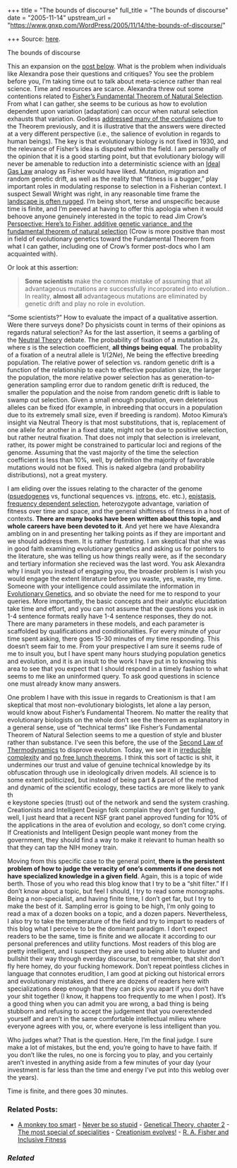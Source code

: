 +++
title = "The bounds of discourse"
full_title = "The bounds of discourse"
date = "2005-11-14"
upstream_url = "https://www.gnxp.com/WordPress/2005/11/14/the-bounds-of-discourse/"

+++
Source: [here](https://www.gnxp.com/WordPress/2005/11/14/the-bounds-of-discourse/).

The bounds of discourse

This an expansion on the [post below](https://www.gnxp.com/blog/2005/11/never-be-so-stupid.php). What is the problem when individuals like Alexandra pose their questions and critiques? You see the problem before you, I’m taking time out to talk about meta-science rather than real science. Time and resources are scarce. Alexandra threw out some contentions related to [Fisher’s Fundamental Theorem of Natural Selection](https://en.wikipedia.org/wiki/Fisher%27s_fundamental_theorem_of_natural_selection). From what I can gather, she seems to be curious as how to evolution dependent upon variation (adaptation) can occur when natural selection exhausts that variation. Godless [addressed many of the confusions](https://www.gnxp.com/MT2/archives/000788.html) due to the Theorem previously, and it is illustrative that the answers were directed at a very different perspective (i.e., the salience of evolution in regards to human beings). The key is that evolutionary biology is not fixed in 1930, and the relevance of Fisher’s idea is disputed within the field. I am personally of the opinion that it is a good starting point, but that evolutionary biology will never be amenable to reduction into a deterministic science with an [Ideal Gas Law](http://hyperphysics.phy-astr.gsu.edu/hbase/kinetic/idegas.html) analogy as Fisher would have liked. Mutation, migration and random genetic drift, as well as the reality that “fitness is a bugger,” play important roles in modulating response to selection in a Fisherian context. I suspect Sewall Wright was right, in any reasonable time frame the [landscape is often rugged](https://www.gnxp.com/blog/2005/07/through-rugged-roads-of-gene-land.php). I’m being short, terse and unspecific because time is finite, and I’m peeved at having to offer this apologia when it would behoove anyone genuinely interested in the topic to read Jim Crow’s [Perspective: Here’s to Fisher, additive genetic variance, and the fundamental theorem of natural selection](http://www.ncbi.nlm.nih.gov/entrez/query.fcgi?cmd=Retrieve&db=pubmed&dopt=Abstract&list_uids=12206233&query_hl=3) (Crow is more positive than most in field of evolutionary genetics toward the Fundamental Theorem from what I can gather, including one of Crow’s former post-docs who I am acquainted with).

Or look at this assertion:

> **Some scientists** make the common mistake of assuming that all advantageous mutations are successfully incorporated into evolution.. In reality, **almost all** advantageous mutations are eliminated by genetic drift and play no role in evolution.

“Some scientists?” How to evaluate the impact of a qualitative assertion. Were there surveys done? Do physicists count in terms of their opinions as regards natural selection? As for the last assertion, it seems a garbling of the [Neutral Theory](https://en.wikipedia.org/wiki/Neutral_theory_of_molecular_evolution) debate. The probability of fixation of a mutation is 2*s*, where *s* is the selection coefficient, **all things being equal**. The probablity of a fixation of a neutral allele is 1/(2*Ne*), *N*e being the effective breeding population. The relative power of selection vs. random genetic drift is a function of the relationship to each to effective population size, the larger the population, the more relative power selection has as generation-to-generation sampling error due to random genetic drift is reduced, the smaller the population and the noise from random genetic drift is liable to swamp out selection. Given a small enough population, even deleterious alleles can be fixed (for example, in inbreeding that occurs in a population due to its extremely small size, even if breeding is random). Motoo Kimura’s insight via Neutral Theory is that most substitutions, that is, replacement of one allele for another in a fixed state, might not be due to positive selection, but rather neutral fixation. That does not imply that selection is irrelevant, rather, its power might be constrained to particular loci and regions of the genome. Assuming that the vast majority of the time the selection coefficient is less than 10%, well, by definition the majority of favorable mutations would not be fixed. This is naked algebra (and probability distributions), not a great mystery.

I am eliding over the issues relating to the character of the genome ([psuedogenes](http://www.genome.gov/glossary.cfm?key=pseudogene) vs, functional sequences vs. [introns](http://www.genome.gov/glossary.cfm?key=intron), etc. etc.), [epistasis](http://www.ndsu.nodak.edu/instruct/mcclean/plsc431/mendel/mendel6.htm), [frequency dependent selection](http://dorakmt.tripod.com/evolution/fselect.html), heterozygote advantage, variation of fitness over time and space, and the general shiftiness of fitness in a host of contexts. **There are many books have been written about this topic, and whole careers have been devoted to it**. And yet here we have Alexandra ambling on in and presenting her talking points as if they are important and we should address them. It is rather frustrating. I am skeptical that she was in good faith examining evolutionary genetics and asking us for pointers to the literature, she was telling us how things really were, as if the secondary and tertiary information she recieved was the last word. You ask Alexandra why I insult you instead of engaging you, the broader problem is I wish you would engage the extent literature before you waste, yes, waste, my time. Someone with your intelligence could assimilate the information in [Evolutionary Genetics](https://www.amazon.com/exec/obidos/ASIN/0198502311/geneexpressio-20/104-2493148-2227148), and so obviate the need for me to respond to your queries. More importantly, the basic concepts and their analytic elucidation take time and effort, and you can not assume that the questions you ask in 1-4 sentence formats really have 1-4 sentence responses, they do not. There are many parameters in these models, and each parameter is scaffolded by qualifications and conditionalities. For every minute of your time spent asking, there goes 15-30 minutes of my time responding. This doesn’t seem fair to me. From your prespective I am sure it seems rude of me to insult you, but I have spent many hours studying population genetics and evolution, and it is an insult to the work I have put in to knowing this area to see that you expect that I should respond in a timely fashion to what seems to me like an uninformed query. To ask good questions in science one must already know many answers.

One problem I have with this issue in regards to Creationism is that I am skeptical that most non-evolutionary biologists, let alone a lay person, would know about Fisher’s Fundamental Theorem. No matter the reality that evolutionary biologists on the whole don’t see the theorem as explanatory in a general sense, use of “technical terms” like Fisher’s Fundamental Theorem of Natural Selection seems to me a question of style and bluster rather than substance. I’ve seen this before, the use of the [Second Law of Thermodynamics](http://www.talkorigins.org/faqs/thermo/probability.html) to disprove evolution. Today, we see it in [irreducible complexity](http://www.talkorigins.org/faqs/behe.html) and [no free lunch theorems](http://www.talkorigins.org/design/faqs/nfl/). I think this sort of tactic is shit, it undermines our trust and value of genuine technical knowledge by its obfuscation through use in ideologically driven models. All science is to some extent politicized, but instead of being part & parcel of the method and dynamic of the scientific ecology, these tactics are more likely to yank th  
e keystone species (trust) out of the network and send the system crashing. Creationists and Intelligent Design folk complain they don’t get funding, well, I just heard that a recent NSF grant panel approved funding for 10% of the applications in the area of evolution and ecology, so don’t come crying. If Creationists and Intelligent Design people want money from the government, they should find a way to make it relevant to human health so that they can tap the NIH money train.

Moving from this specific case to the general point, **there is the persistent problem of how to judge the veracity of one’s comments if one does not have specialized knowledge in a given field**. Again, this is a topic of wide berth. Those of you who read this blog know that I try to be a “shit filter.” If I don’t know about a topic, but feel I should, I try to read some monographs. Being a non-specialist, and having finite time, I don’t get far, but I try to make the best of it. Sampling error is going to be high, I’m only going to read a max of a dozen books on a topic, and a dozen papers. Nevertheless, I also try to take the temperature of the field and try to impart to readers of this blog what I perceive to be the dominant paradigm. I don’t expect readers to be the same, time is finite and we allocate it according to our personal preferences and utility functions. Most readers of this blog are pretty intelligent, and I suspect they are used to being able to bluster and bullshit their way through everday discourse, but remember, that shit don’t fly here homey, do your fucking homework. Don’t repeat pointless cliches in language that connotes erudition, I am good at picking out historical errors and evolutionary mistakes, and there are dozens of readers here with specializations deep enough that they can pick you apart if you don’t have your shit together (I know, it happens too frequently to me when I post). It’s a good thing when you can admit you are wrong, a bad thing is being stubborn and refusing to accept the judgement that you overextended yourself and aren’t in the same comfortable intellectual milieu where everyone agrees with you, or, where everyone is less intelligent than you.

Who judges what? That is the question. Here, I’m the final judge. I sure make a lot of mistakes, but the end, you’re going to have to have faith. If you don’t like the rules, no one is forcing you to play, and you certainly aren’t invested in anything aside from a few minutes of your day (your investment is far less than the time and energy I’ve put into this weblog over the years).

Time is finite, and there goes 30 minutes.

### Related Posts:

- [A monkey too
  smart](https://www.gnxp.com/WordPress/2006/01/23/a-monkey-too-smart/) - [Never be so
  stupid](https://www.gnxp.com/WordPress/2005/11/11/never-be-so-stupid/) - [Genetical Theory, chapter
  2](https://www.gnxp.com/WordPress/2006/08/16/genetical-theory-chapter-2/) - [The most special of
  specialities](https://www.gnxp.com/WordPress/2006/04/15/the-most-special-of-specialities/) - [Creationism
  evolves!](https://www.gnxp.com/WordPress/2011/09/05/creationism-evolves/) - [R. A. Fisher and Inclusive
  Fitness](https://www.gnxp.com/WordPress/2008/09/23/r-a-fisher-and-inclusive-fitness/)

### *Related*

[](https://www.addtoany.com/add_to/facebook?linkurl=https%3A%2F%2Fwww.gnxp.com%2FWordPress%2F2005%2F11%2F14%2Fthe-bounds-of-discourse%2F&linkname=The%20bounds%20of%20discourse "Facebook")[](https://www.addtoany.com/add_to/twitter?linkurl=https%3A%2F%2Fwww.gnxp.com%2FWordPress%2F2005%2F11%2F14%2Fthe-bounds-of-discourse%2F&linkname=The%20bounds%20of%20discourse "Twitter")[](https://www.addtoany.com/add_to/email?linkurl=https%3A%2F%2Fwww.gnxp.com%2FWordPress%2F2005%2F11%2F14%2Fthe-bounds-of-discourse%2F&linkname=The%20bounds%20of%20discourse "Email")[](https://www.addtoany.com/share)
